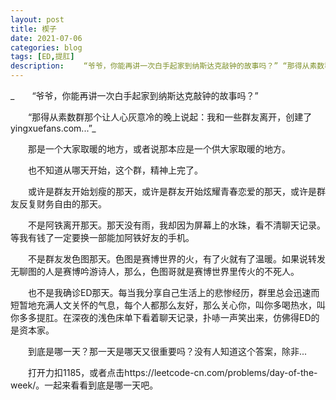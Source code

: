 ```yaml
---
layout: post
title: 楔子
date: 2021-07-06
categories: blog
tags: [ED,提肛]
description: 　　“爷爷，你能再讲一次白手起家到纳斯达克敲钟的故事吗？” “那得从素数群那个让人心灰意冷的晚上说起：我和一些群友离开，创建了yingxuefans.com...”
---
```


_　　“爷爷，你能再讲一次白手起家到纳斯达克敲钟的故事吗？”

　　“那得从素数群那个让人心灰意冷的晚上说起：我和一些群友离开，创建了yingxuefans.com...”_
  
  

　　那是一个大家取暖的地方，或者说那本应是一个供大家取暖的地方。

　　也不知道从哪天开始，这个群，精神上完了。

　　或许是群友开始划瘦的那天，或许是群友开始炫耀青春恋爱的那天，或许是群友反复财务自由的那天。

　　不是阿铁离开那天。那天没有雨，我却因为屏幕上的水珠，看不清聊天记录。等我有钱了一定要换一部能加阿铁好友的手机。

　　不是群友发色图那天。色图是赛博世界的火，有了火就有了温暖。如果说转发无聊图的人是赛博吟游诗人，那么，色图哥就是赛博世界里传火的不死人。

　　也不是我确诊ED那天。每当我分享自己生活上的悲惨经历，群里总会迅速而短暂地充满人文关怀的气息，每个人都那么友好，那么关心你，叫你多喝热水，叫你多多提肛。在深夜的浅色床单下看着聊天记录，扑哧一声笑出来，仿佛得ED的是资本家。

　　到底是哪一天？那一天是哪天又很重要吗？没有人知道这个答案，除非...

　　打开力扣1185，或者点击https://leetcode-cn.com/problems/day-of-the-week/。一起来看看到底是哪一天吧。












